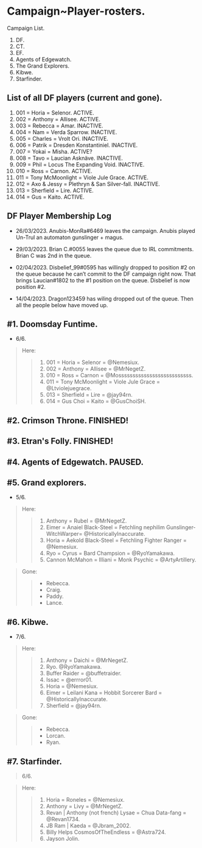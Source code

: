 # Campaign~Player-rosters.

Campaign List.
1. DF.
2. CT.
3. EF.
4. Agents of Edgewatch.
5. The Grand Explorers.
6. Kibwe.
7. Starfinder.

## List of all DF players (current and gone).

1. 001 = Horia = Selenor. ACTIVE. 
2. 002 = Anthony = Allisee. ACTIVE.
3. 003 = Rebecca = Amar. INACTIVE.
4. 004 = Nam = Verda Sparrow. INACTIVE.
5. 005 = Charles = Vrolt Ori. INACTIVE.
6. 006 = Patrik = Dresden Konstantiniel. INACTIVE.
7. 007 = Yokai = Misha. ACTIVE?
8. 008 = Tavo = Laucian Asknäve. INACTIVE.
9. 009 = Phil = Locus The Expanding Void. INACTIVE. 
10. 010 = Ross = Carnon. ACTIVE. 
11. 011 = Tony McMoonlight = Viole Jule Grace. ACTIVE.
12. 012 = Axo & Jessy = Plethryn & San Silver-fall. INACTIVE.
13. 013 = Sherfield = Lire. ACTIVE.
14. 014 = Gus = Kaito. ACTIVE.

## DF Player Membership Log

- 26/03/2023.
Anubis-MonRa#6469 leaves the campaign. Anubis played Un-Trul an automaton gunslinger + magus.

- 29/03/2023.
Brian C.#0055 leaves the queue due to IRL commitments.
Brian C was 2nd in the queue.

- 02/04/2023.
Disbelief_99#0595 has willingly dropped to position #2 on the queue because he can’t commit to the DF campaign right now.
That brings Laucian#1802 to the #1 position on the queue.
Disbelief is now position #2.

- 14/04/2023.
Dragon123459 has wiling dropped out of the queue.
Then all the people below have moved up.

## #1. Doomsday Funtime.

- 6/6.

> Here:
>> 1. 001 = Horia = Selenor = @Nemesiux.
>> 2. 002 = Anthony = Allisee = @MrNegetZ.
>> 3. 010 = Ross = Carnon = @Mossssssssssssssssssssssssss.
>> 4. 011 = Tony McMoonlight = Viole Jule Grace = @Ltviolejuegrace.
>> 5. 013 = Sherfield = Lire = @jay94rn.
>> 6. 014 = Gus Choi = Kaito = @GusChoiSH.

## #2. Crimson Throne. FINISHED!
## #3. Etran's Folly. FINISHED!
## #4. Agents of Edgewatch. PAUSED.

## #5. Grand explorers.

- 5/6.

> Here:
>> 1. Anthony = Rubel = @MrNegetZ.
>> 2. Eimer = Anaiel Black-Steel = Fetchling nephilim Gunslinger-WitchWarper= @HistoricallyInaccurate.
>> 3. Horia = Aekold Black-Steel = Fetchling Fighter Ranger = @Nemesiux.
>> 4. Ryo = Cyrus = Bard Champsion = @RyoYamakawa.
>> 5. Cannon McMahon = Illiani = Monk Psychic = @ArtyArtillery.

> Gone:
>> - Rebecca.
>> - Craig.
>> - Paddy.
>> - Lance.

## #6. Kibwe.

- 7/6.

> Here:
>> 1. Anthony = Daichi = @MrNegetZ.
>> 2. Ryo. @RyoYamakawa.
>> 3. Buffer Raider = @buffetraider. 
>> 4. Issac = @errror01.
>> 5. Horia = @Nemesiux. 
>> 6. Eimer = Leilani Kana = Hobbit Sorcerer Bard = @HistoricallyInaccurate. 
>> 7. Sherfield = @jay94rn.

> Gone:
>> - Rebecca.
>> - Lorcan.
>> - Ryan.

## #7. Starfinder.

> 6/6.

> Here:
>> 1. Horia = Roneles = @Nemesiux.
>> 2. Anthony = Livy = @MrNegetZ.
>> 3. Revan | Anthony (not french) Lysae = Chua Data-fang = @Revan1734.
>> 4. JB Ram | Kaeda = @Jbram_2002.
>> 5. Billy Helps CosmosOfTheEndless = @Astra724.
>> 6. Jayson Jolin.
